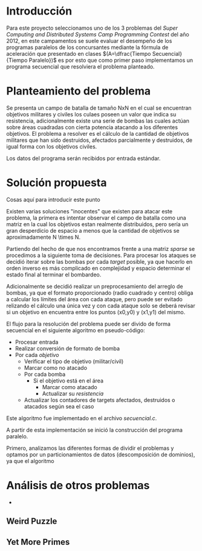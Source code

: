 # Introducción

Para este proyecto seleccionamos uno de los 3 problemas del *Super Computing and Distributed Systems Camp Programming Contest* del año 2012, en este campamentos se suele evaluar el desempeño de los programas paralelos de los concursantes mediante la fórmula de aceleración que presentado en clases $(A=\dfrac{Tiempo Secuencial}{Tiempo Paralelo})$ es por esto que como primer paso implementamos un programa secuencial que resolviera el problema planteado.



# Planteamiento del problema

Se presenta un campo de batalla de tamaño NxN en el cual se encuentran objetivos militares y civiles los culaes poseen un valor que indica su resistencia, adicionalmente existe una serie de bombas las cuales actúan sobre áreas cuadradas con cierta potencia atacando a los diferentes objetivos. El problema a resolver es el cálculo de la cantidad de objetivos militares que han sido destruidos, afectados parcialmente y destruidos, de igual forma con los objetivos civiles.

Los datos del programa serán recibidos por entrada estándar.

# Solución propuesta

Cosas aquí para introducir este punto

Existen varias soluciones "inocentes" que existen para atacar este problema, la primera es intentar observar el campo de batalla como una matriz en la cual los objetivos estan realmente distribuidos, pero sería un gran desperdicio de espacio a menos que la cantidad de objetivos se aproximadamente N \times N. 

Partiendo del hecho de que nos encontramos frente a una matriz *sparse* se procedimos a la siguiente toma de decisiones. Para procesar los ataques se decidió iterar sobre las bombas por cada *target* posible, ya que hacerlo en orden inverso es más complicado en complejidad y espacio determinar el estado final al terminar el bombardeo.

Adicionalmente se decidió realizar un preprocesamiento del arreglo de bombas, ya que el formato proporcionado (radio cuadrado y centro) obliga a calcular los límites del área con cada ataque, pero puede ser evitado relizando el cálculo una única vez y con cada ataque solo se deberá revisar si un objetivo en encuentra entre los puntos (x0,y0) y (x1,y1) del mismo.

El flujo para la resolución del problema puede ser divido de forma secuencial en el siguiente algoritmo en pseudo-código:

* Procesar entrada
* Realizar conversión de formato de bomba
* Por cada *objetivo*
    - Verificar el tipo de objetivo (militar/civil)
    - Marcar como no atacado
    - Por cada bomba
        + Si el objetivo está en el área
            * Marcar como atacado
            * Actualizar su *resistencia*
    - Actualizar los contadores de targets afectados, destruidos o atacados según sea el caso

Este algoritmo fue implementado en el archivo *secuencial.c*.

A partir de esta implementación se inició la construcción del programa paralelo.

Primero, analizamos las diferentes formas de dividir el problemas y optamos por un particionamientos de datos (descomposición de dominios), ya que el algoritmo 

# Análisis de otros problemas
-
## Weird Puzzle

## Yet More Primes


